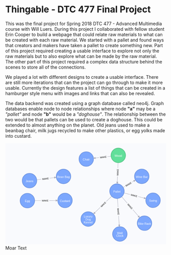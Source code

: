# Thingable - DTC 477 Final Project
This was the final project for Spring 2018 DTC 477 - Advanced Multimedia course with Will Luers. During this project I collaborated with fellow student Erin Cooper to build a webpage that could relate raw materials to what can be created with each raw material. We started with a pallet and found ways that creators and makers have taken a pallet to create something new. Part of this project required creating a usable interface to explore not only the raw materials but to also explore what can be made by the raw material. The other part of this project required a complex data structure behind the scenes to store all of the connections.

We played a lot with different designs to create a usable interface. There are still more iterations that can the project can go through to make it more usable. Currently the design features a list of things that can be created in a hamburger style menu with images and links that can also be revealed.

The data backend was created using a graph database called neo4j. Graph databases enable node to node relationships where node __"a"__ may be a _"pallet"_ and node __"b"__ would be a _"doghouse"_. The relationship between the two would be that pallets can be used to create a doghouse. This could be extended to almost anything on the planet. Old jeans used to make a beanbag chair, milk jugs recycled to make other plastics, or egg yolks made into custard. 

![Graphenedb](master/graphenedb-pic.png "Text") 
Moar Text
